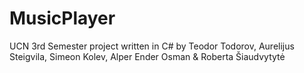 # MusicPlayer
UCN 3rd Semester project written in C# by Teodor Todorov, Aurelijus Steigvila, Simeon Kolev, Alper Ender Osman &amp; Roberta Šiaudvytytė
